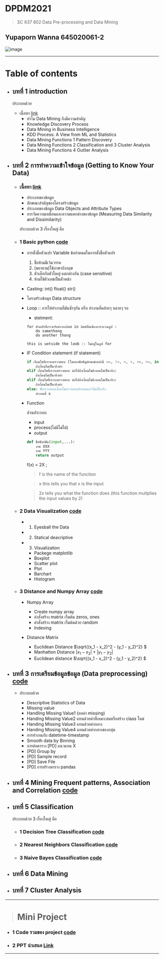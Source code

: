 # DPDM2021
> SC 637 802 Data Pre-processing and Data Mining

## Yupaporn Wanna 645020061-2

![image](https://user-images.githubusercontent.com/54661241/125416505-19edf0cf-fca6-460f-81a3-af9d8edeccc6.png)

-------------------------------
# Table of contents

* ## บทที่ 1 introduction 
     
     ประกอบด้วย 
   
   * เนื้อหา [link](https://github.com/Peckkie/DPDM2021/blob/main/Chapter1.md)
        * ทำไม Data Mining ถึงมีความสำคัญ
        * Knowledge Discovery Process
        * Data Mining in Business Intelligence
        * KDD Process: A View from ML and Statistics
        * Data Mining Functions 1 Pattern Discovery
        * Data Mining Functions 2 Classification and 3 Cluster Analysis
        * Data Mining Functions 4 Outlier Analysis
        
* ## บทที่ 2 การทำความเข้าใจข้อมูล (Getting to Know Your Data) 
     
    
     * ### เนื้อหา [link](https://github.com/Peckkie/DPDM2021/blob/main/Chapter2.md)
        * ประเภทของข้อมูล
        * ลักษณะสำคัญของโครงสร้างข้อมูล
        * ประเภทของข้อมูล Data Objects and Attribute Types
        * การวัดความเหมือนและความแตกต่างของข้อมูล (Measuring Data Similarity and Dissimilarity)
       
       ประกอบด้วย 3 เรื่องใหญ่ คือ
       
     * ### 1 Basic python [code](https://github.com/Peckkie/DPDM2021/blob/main/Data101(Chapter2).ipynb)
 
        * การตั้งชื่อตัวแปร Variable
            ข้อกำหนดในการตั้งชื่อตัวแปร
            1. ชื่อห้ามมีเว้นวรรค
            2. (พยายาม)ใช้ภาษาอังกฤษ
            3. ตัวเล็กกับตัวใหญ่ แตกต่างกัน (case sensitive)
            4. ห้ามใช้ตัวเลขเป็นตัวหน้า
        * Casting: int() float() str()
        * โครงสร้างข้อมุล Data structure
        * Loop
            :: การให้ทำงานที่มันซ้ำๆกัน หรือ ทำงานที่คล้ายๆ หลายๆ รอ

            - stetment:

            ```
            for ตัวแปรที่เราจะรับค่าจากลิสต์ in ลิสต์ที่ตเช้องการจะวนลูป :
                do samethong
                do another thong

            this is uotside the loob :: ไม่อยู่ในลูป for 
            ```
        * IF Condition statement 
            (if statement)
            ```python
            if เงื่อนไขที่เราจะตรวจสอบ (โดยอาศัยสัญลักษณ์เหล่านี้ ==, !=, <, >, <=, >=, in, not in, is_nall() ):
                ถ้าเงื่อนไขเป็นจริงทำ
            elif เงื่อนไขที่เราจะตรวจสอบ ต่อไปถ้าเงื่อนไขข้างบนไม่เป็นจริง:
                ถ้าเงื่อนไขเป็นจริงทำ
            elif เงื่อนไขที่เราจะตรวจสอบ ต่อไปถ้าเงื่อนไขข้างบนไม่เป็นจริง:
                ถ้าเงื่อนไขเป็นจริงทำ
            else: #ตรวจสอบเงื่อนไขตรวจสอบข้างบนเเล้วไม่เป็นจริง
                ทำงานที่ x
            ```
        * Function
        
            ส่วนประกอบ
            - input 
            - process(ไม่มีไม่ได้)
            - output
          
            ```python
            def ชื่อฟังก์ชั้น(input,...):
                งาน XXX
                งาน YYY
                return output
            ```
            f(x) = 2X ; 
            
            >f is the name of the function
           
            >x this tells you that x is the input

            >2x tells you what the function does (this function multplies the input values by 2)


     * ### 2 Data Visualization [code](https://github.com/Peckkie/DPDM2021/blob/main/Data101(Chapter2).ipynb)
 
        * 1) Eyesball the Data
        * 2) Statical deacriptive
        * 3) Visualization
          * Packege matplotlib
          * Boxplot
          * Scatter plot
          * Plot
          * Barchart
          * Histogram

     * ### 3 Distance and Numpy Array [code](https://github.com/Peckkie/DPDM2021/blob/main/Data103_(Chapter2_distance).ipynb)
 
        * Numpy Array
         
          * Create numpy array
          * คำสั่งสร้าง matrix เริ้มต้น zeros, ones
          * คำสั่งสร้าง matrix เริ้มต้นด้วย random
          * Indexing
        
        * Distance Matrix
          * Euclidean Distance $\sqrt{(x_1 - x_2)^2 - (y_1 - y_2)^2} $
          * Manhatton Distance ${|x_1 - x_2|+|y_1 - y_2|}$
          * Euclidean distance $\sqrt{(x_1 - x_2)^2 - (y_1 - y_2)^2} $ 

* ## บทที่ 3 การเตรียมข้อมูลข้อมูล (Data preprocessing) [code](https://github.com/Peckkie/DPDM2021/blob/main/Data_preprocessing_(Chapter_3).ipynb)
        
     * ประกอบด้วย 
        
        * Descriptive Statistics of Data
        * Missing value
        * Handling Missing Value1 (ลบค่า missing)
        * Handing Missing Value2 แทนด้วยค่าที่เหมาะสมหรือสร้าง class ใหม่
        * Handing Missing Value3 แทนด้วยค่ากลาง
        * Handing Missing Value4 แทนด้วยค่ากลางของกลุ่ม
        * การทำงานกับ datetime-timestamp
        * Smooth data by Binning
        * การต่อตาราง [PD] แนวแกน X
        * [PD] Group by
        * [PD] Sample record
        * [PD] Save File
        * [PD] การสร้างตาราง pandas 
* ## บทที่ 4 Mining Frequent patterns, Association and Correlation [code](https://github.com/Peckkie/DPDM2021/blob/main/Frequart_Patterm_Assosiation_Rules.ipynb)

* ## บทที่ 5 Classification

     ประกอบด้วย 3 เรื่องใหญ่ คือ

     * ### 1 Decision Tree Classification [code](https://github.com/Peckkie/DPDM2021/blob/main/Classification_(Decision_Tree).ipynb)
     
     * ### 2 Nearest Neighbors Classification [code](https://github.com/Peckkie/DPDM2021/blob/main/Classification(KNN_Evaluation).ipynb)
        
     * ### 3 Naive Bayes Classification [code](https://github.com/Peckkie/DPDM2021/blob/main/Classification_(Naive_Bayes).ipynb)

* ## บทที่ 6 Data Mining
* ## บทที่ 7 Cluster Analysis 

-------------------------------
> # Mini Project 

* ### 1 Code รวมของ project [code](https://github.com/Peckkie/DPDM2021/blob/main/Mini_Project_COVID19.ipynb)

* ### 2 PPT นำเสนอ [Link](https://github.com/Peckkie/DPDM2021/blob/main/PPT_Mini_Project_COVID19.pdf)


-------------------------------
